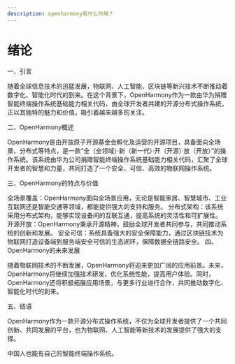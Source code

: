 ```yaml
---
description: openharmony有什么作用？
---
```


# 绪论

一、引言

随着全球信息技术的迅猛发展，物联网、人工智能、区块链等新兴技术不断推动着数字化、智能化时代的到来。在这个背景下，OpenHarmony作为一款由华为捐赠智能终端操作系统基础能力相关代码，由全球开发者共建的开源分布式操作系统，正以其独特的魅力和价值，吸引着越来越多的关注。

二、OpenHarmony概述

OpenHarmony是由开放原子开源基金会孵化及运营的开源项目，具备面向全场景、分布式等特点，是一款“全（全领域）·新（新一代）·开（开源）·放（开放）”的操作系统。该系统由华为公司捐赠智能终端操作系统基础能力相关代码，汇聚了全球开发者的智慧和力量，共同打造了一个安全、可信、高效的物联网操作系统。

三、OpenHarmony的特点与价值

全场景覆盖：OpenHarmony面向全场景应用，无论是智能家居、智慧城市、工业互联网还是智能交通等领域，都能提供强大的支持和服务。 分布式架构：该系统采用分布式架构，能够实现设备间的互联互通，提高系统的灵活性和可扩展性。 开源开放：OpenHarmony秉承开源精神，鼓励全球开发者共同参与，共同推动系统的创新和发展。 安全可信：系统具备强大的安全保障能力，通过区块链技术为物联网打造设备端到服务端安全可信的生态闭环，保障数据全链路安全。 四、OpenHarmony的未来发展

随着物联网技术的不断发展，OpenHarmony将迎来更加广阔的应用前景。未来，OpenHarmony将继续加强技术研发，优化系统性能，提高用户体验。同时，OpenHarmony还将积极拓展应用场景，与更多行业进行合作，共同推动数字化、智能化时代的到来。

五、结语

OpenHarmony作为一款开源分布式操作系统，不仅为全球开发者提供了一个共同创新、共同发展的平台，也为物联网、人工智能等新技术的发展提供了强大的支撑。

中国人也能有自己的智能终端操作系统。
